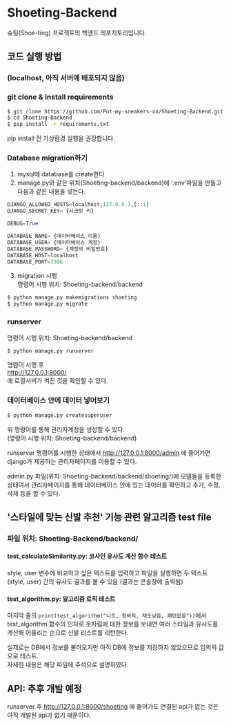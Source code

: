 # Shoeting-Backend
슈팅(Shoe-ting) 프로젝트의 백엔드 레포지토리입니다.

## 코드 실행 방법
### (localhost, 아직 서버에 배포되지 않음)
### git clone & install requirements
```bash
$ git clone https://github.com/Put-my-sneakers-on/Shoeting-Backend.git
$ cd Shoeting-Backend
$ pip install -r requirements.txt
```
pip install 전 가상환경 실행을 권장합니다.

### Database migration하기
1. mysql에 database를 create한다
2. manage.py와 같은 위치(Shoeting-backend/backend)에 '.env'파일을 만들고 다음과 같은 내용을 넣는다.
```python
DJANGO_ALLOWED_HOSTS=localhost,127.0.0.1,[::1]
DJANGO_SECRET_KEY= {시크릿 키}

DEBUG=True

DATABASE_NAME= {데이터베이스 이름}
DATABASE_USER= {데이터베이스 계정}
DATABASE_PASSWORD= {계정의 비밀번호}
DATABASE_HOST=localhost
DATABASE_PORT=3306
```
3. migration 시행  
명령어 시행 위치: Shoeting-backend/backend
```bash
$ python manage.py makemigrations shoeting
$ python manage.py migrate
```

### runserver
명령어 시행 위치: Shoeting-backend/backend
```bash
$ python manage.py runserver
```
명령어 시행 후  
http://127.0.0.1:8000/  
에 로컬서버가 켜진 것을 확인할 수 있다.

### 데이터베이스 안에 데이터 넣어보기
```bash
$ python manage.py createsuperuser
```
위 명령어를 통해 관리자계정을 생성할 수 있다.  
(명령어 시행 위치: Shoeting-backend/backend)

runserver 명령어를 시행한 상태에서 http://127.0.0.1:8000/admin 에 들어가면
django가 제공하는 관리자페이지를 이용할 수 있다.  

admin.py 파일(위치: Shoeting-backend/backend/shoeting/)에 모델들을 등록한 상태여서
관리자페이지를 통해 데이터베이스 안에 있는 데이터를 확인하고 추가, 수정, 삭제 등을 할 수 있다. 

## '스타일에 맞는 신발 추천' 기능 관련 알고리즘 test file
### 파일 위치: Shoeting-Backend/backend/
#### test_calculateSimilarity.py: 코사인 유사도 계산 함수 테스트  
style, user 변수에 비교하고 싶은 텍스트를 입력하고 파일을 실행하면 두 텍스트(style, user) 
간의 유사도 결과를 볼 수 있음 (결과는 콘솔창에 출력됨)
#### test_algorithm.py: 알고리즘 로직 테스트
마지막 줄의 ```print(test_algorithm("니트, 청바지, 채도낮음, 패턴없음"))```에서
test_algorithm 함수의 인자로 옷차림에 대한 정보를 보내면 여러 스타일과 유사도를 계산해
어울리는 순으로 신발 리스트를 리턴한다.  

실제로는 DB에서 정보를 불러오지만 아직 DB에 정보를 저장하지 않았으므로 임의의 값으로 테스트.  
자세한 내용은 해당 파일에 주석으로 설명하였다.  

## API: 추후 개발 예정
runserver 후 http://127.0.0.1:8000/shoeting 에 들어가도 연결된 api가 없는 것은 
아직 개발된 api가 없기 때문이다.